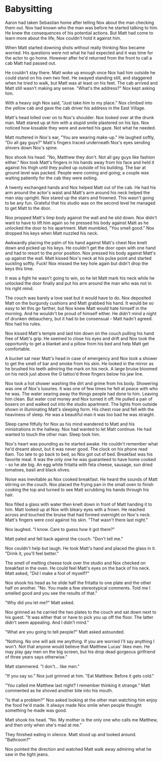 # Babysitting

Aaron had taken Sebastian home after telling Nox about the man checking them out.  Nox had known who the man was before he started talking to him.  He knew the consequences of his potential actions.  But Matt had come to learn more about the life, Nox couldn't hold it against him.

When Matt started downing shots without really thinking Nox became worried.  His questions were not what he had expected and it was time for the actor to go home.  However after he'd returned from the front to call a cab Matt had passed out.

He couldn't stay there.  Matt woke up enough once Nox had him outside he could stand on his own two feet.  He swayed standing still, and staggered when he tried to walk, but Matt was at least on his feet.  The cab arrived and Matt still wasn't making any sense.  "What's the address?"  Nox kept asking him.

With a heavy sigh Nox said, "Just take him to my place."  Nox climbed into the yellow cab and gave the cab driver his address in the East Village.  

Matt's head lolled over on to Nox's shoulder.  Nox looked over at the drunk man.  Matt stared up at him with a stupid smile plastered on his lips.  Nox noticed how kissable they were and averted his gaze.  Not what he needed.

Matt muttered in Nox's ear, "You are wearing make-up."  He laughed softly, "Do all gay guys?" Matt's fingers traced underneath Nox's eyes sending shivers down Nox's spine.

Nox shook his head.  "No, Matthew they don't.  Not all gay guys like fashion either."  Nox took Matt's fingers in his hands away from his face and held it against his thigh until they pulled up outside of his building.  The bar at ground level was packed.  People were coming and going; a couple was waiting patiently for the cab they were exiting.

A twenty exchanged hands and Nox helped Matt out of the cab.  He had his arm around the actor's waist and Matt's arm around his neck helped the man stay upright.  Nox stared up the stairs and frowned.  This wasn't going to be any fun.  Grateful that his studio was on the second level he managed to get Matt to the door.

Nox propped Matt's limp body against the wall and he slid down.  Nox didn't want to have to lift him again so he pressed his body against Matt as he unlocked the door to his apartment.  Matt mumbled, "You smell good."  Nox dropped his keys when Matt nuzzled his neck.

Awkwardly placing the palm of his hand against Matt's chest Nox knelt down and picked up his keys.  He couldn't get the door open with one hand and had to resort to the prior position.  Nox pressed his body against Matt's up against the wall.  Matt kissed Nox's neck at his pulse point and started suckling softly.  Fuck!  Nox missed the key hole again but didn't drop the keys this time.  

It was a fight he wasn't going to win, so he let Matt mark his neck while he unlocked the door finally and put his arm around the man who was not in his right mind.

The couch was barely a love seat but it would have to do.  Nox deposited Matt on the burgundy cushions and Matt grabbed his hand.  It would be so easy to let this go farther, but Nox knew Matt would hate himself in the morning.  And he wouldn't be proud of himself either.  He didn't mind a night of drunken debauchery, but it had to be consensual - Matt hadn't agreed.  Nox had his rules.

Nox kissed Matt's temple and laid him down on the couch pulling his hand free of Matt's grip.  He seemed to close his eyes and drift and Nox took the opportunity to get a blanket and a pillow from his bed and help Matt get comfortable.

A bucket sat near Matt's head in case of emergency and Nox took a shower to get the smell of bar and smoke from his skin.  He looked in the mirror as he brushed his teeth admiring the mark on his neck.  A large bruise bloomed on his neck just above the G tattoo'd three fingers below his jaw line.

Nox took a hot shower washing the dirt and grime from his body.  Showering was one of Nox's luxuries.  It was one of few times he felt at peace with who he was.  The water searing away the things people had done to him.  Leaving him clean.  But water cost money and Nox turned it off.  He pulled a pair of boxers on and walked out into the studio apartment.  The lights from outside shown in illuminating Matt's sleeping form.  His chest rose and fell with the heaviness of sleep.  He was a beautiful man it was too bad he was straight.

Sleep came fitfully for Nox as his mind wandered to Matt and his ministrations in the hallway.  Nox had wanted to let Matt continue.  He had wanted to touch the other man.  Sleep took him.

Nox's heart was pounding as he started awake. He couldn't remember what he'd dreamt about, but it was never good.  The clock on his phone read 6am.  Too late to go back to bed, so Nox got out of bed.  Breakfast was his favorite meal.  It was the only one he was guaranteed to have home cooked - so he ate big.  An egg white fritatta with feta cheese, sausage, sun dried tomatoes, basil and black olives.  

Noise was inevitable as Nox cooked breakfast.  He heard the sounds of Matt stirring on the couch.  Nox placed the frying pan in the small oven to finish cooking the top and turned to see Matt scrubbing his hands through his hair.

Nox filled a glass with water then knelt down in front of Matt handing it to him.  Matt looked up at Nox with bleary eyes with a frown.  He reached across and touched the bruise that had formed overnight on Nox's neck.  Matt's fingers were cool against his skin.  "That wasn't there last night."

Nox laughed.  "I know.  Care to guess how it got there?"

Matt paled and fell back against the couch.  "Don't tell me."

Nox couldn't help but laugh.  He took Matt's hand and placed the glass in it.  "Drink it, you'll feel better."

The smell of melting cheese took over the studio and Nox checked on breakfast in the oven.  He could feel Matt's eyes on the back of his neck.  Matt asked, "Did I make a fool of myself?"

Nox shook his head as he slide half the fritatta to one plate and the other half on another.  "No.  You made a few stereotypical comments.  Told me I smelled good and you see the results of that."

"Why did you let me?"  Matt asked.

Nox grinned as he carried the two plates to the couch and sat down next to his guest.  "It was either that or have to pick you up off the floor.  The latter didn't seem appealing.  And I didn't mind."

"What are you going to tell people?"  Matt asked astounded.

"Nothing.  No one will ask me anything.  If you are worried I'll say anything I won't.  Not that anyone would believe that Matthew Lucas' likes men.  He may play gay men on the big screen, but his drop dead gorgeous girlfriend of three years says otherwise."

Matt stammered. "I don't... like men."

"If you say so."  Nox just grinned at him.  "Eat Matthew. Before it gets cold."

"You called me Matthew last night?  I remember thinking it strange."  Matt commented as he shoved another bite into his mouth.

"Is that a problem?"  Nox asked looking at the other man watching him enjoy the food he'd made.  It always made Nox smile when people thought something he made was good.

Matt shook his head.  "No.  My mother is the only one who calls me Matthew, and then only when she's mad at me."

They finished eating in silence.  Matt stood up and looked around.  "Bathroom?"

Nox pointed the direction and watched Matt walk away admiring what he saw in the tight jeans.